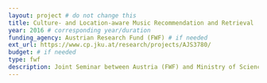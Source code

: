 ```yaml
---
layout: project # do not change this
title: Culture- and Location-aware Music Recommendation and Retrieval 
year: 2016 # corresponding year/duration
funding_agency: Austrian Research Fund (FWF) # if needed
ext_url: https://www.cp.jku.at/research/projects/AJS3780/
budget: # if needed
type: fwf
description: Joint Seminar between Austria (FWF) and Ministry of Science and Technology, Taiwan
---
```

